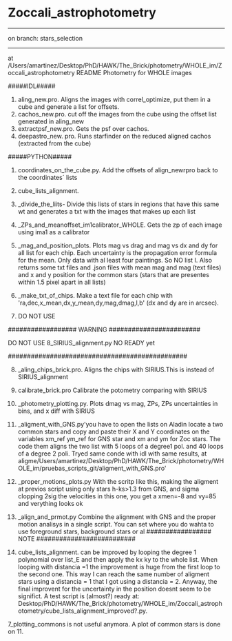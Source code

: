 # Zoccali_astrophotometry
********************************
on branch: stars_selection
********************************

at /Users/amartinez/Desktop/PhD/HAWK/The_Brick/photometry/WHOLE_im/Zoccali_astrophotometry
README
Photometry for WHOLE images

#####IDL#####
1. aling_new.pro. Aligns the images with correl_optimize, put them in a cube and generate a list for offsets.
2. cachos_new.pro. cut off the images from the cube using the offset list generated in aling_new
3. extractpsf_new.pro. Gets the psf over cachos.
4. deepastro_new. pro. Runs starfinder on the reduced aligned cachos (extracted from the cube)

#####PYTHON#####
1. coordinates_on_the_cube.py. Add the offsets of align_newrpro back to the coordinates´ lists
2. cube_lists_alignment.
3. _divide_the_liits- Divide this lists of stars in regions that have this same wt and generates a txt with the images that makes up each list
4. _ZPs_and_meanoffset_im1calibrator_WHOLE. Gets the zp of each image using ima1 as a calibrator
5. _mag_and_position_plots. Plots mag vs drag and mag vs dx and dy for all list for each chip. Each uncertainty is the propagation error formula for the mean. Only data with al least four paintings. So NO list I.
 Also returns some txt files and .json files with mean mag and mag (text files) and x and y position for the common stars (stars that are presentes within 1.5 pixel apart in all lists)
6. _make_txt_of_chips. Make a text file for each chip with 'ra,dec,x_mean,dx,y_mean,dy,mag,dmag,l,b' (dx and dy are in arcsec).

7. DO NOT USE

################## WARNING ######################## 

DO NOT USE 8_SIRIUS_alignment.py NO READY yet

###############################################

8. _aling_chips_brick.pro. Aligns the chips with SIRIUS.This is instead of SIRIUS_alignment
9. calibrate_brick.pro Calibrate the potometry comparing with SIRIUS 
10. _photometry_plotting.py. Plots dmag vs mag, ZPs, ZPs uncertainties in bins, and x diff with SIRIUS 
11. _aligment_with_GNS.py'you have to open the lists on Aladin locate a two common stars and copy and paste their X and Y coordinates on the variables xm_ref ym_ref for GNS star and xm and ym for Zoc stars. The code them aligns the two list with 5 loops of a degree1 pol. and 40 loops of a degree 2 poli. Tryed same conde with idl with same results, at aligme/Users/amartinez/Desktop/PhD/HAWK/The_Brick/photometry/WHOLE_im/pruebas_scripts_git/aligment_with_GNS.pro'
12. _proper_motions_plots.py With the scritp like this, making the aligment at previos script using only stars h-ks>1.3 from GNS, and sigma clopping 2sig the velocities in this one, you get a xmen=-8 and vy=85 and verything looks ok
13. _align_and_prmot.py Combine the alignment with GNS and the proper motion analisys in a single script. You can set where you do wahta to use foreground stars, background stars or al
################# NOTE ##########################

2. cube_lists_alignment. can be improved by looping the degree 1 polynomial over list_E and then apply the kx ky to the whole list.
When looping with distancia =1 the improvement is huge from the first loop to the second one. This way I can reach the same number of aligment 
stars using a distancia = 1 that I got using a distancia = 2. Anyway, the final improvent for the uncertainty in the position doesnt seem to be
significt.
A test script is (almost?) ready at:
Desktop/PhD/HAWK/The_Brick/photometry/WHOLE_im/Zoccali_astrophotometry/cube_lists_alignment_improved?.py.

7_plotting_commons is not useful anymora. A plot of common stars is done on 11.
